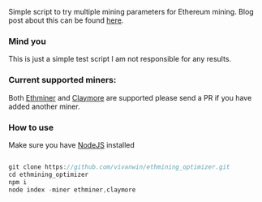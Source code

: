 Simple script to try multiple mining parameters for Ethereum mining. Blog post about this can be found [here](https://blog.vincent.frl/more-efficent-crypto-mining-in-azure/).

### Mind you
This is just a simple test script I am not responsible for any results.

### Current supported miners:
Both [Ethminer](https://github.com/ethereum-mining/ethminer) and [Claymore](https://github.com/nanopool/Claymore-Dual-Miner) are supported please send a PR if you have added another miner.

### How to use

Make sure you have [NodeJS](https://nodejs.org/en/) installed

```javascript

git clone https://github.com/vivanwin/ethmining_optimizer.git
cd ethmining_optimizer
npm i
node index -miner ethminer,claymore 

``` 